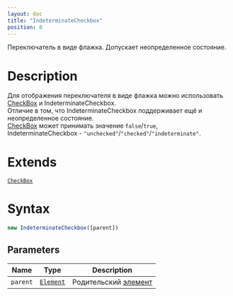```yaml
---
layout: doc
title: "IndeterminateCheckbox"
position: 0
---
```


Переключатель в виде флажка. Допускает неопределенное состояние.

# Description

Для отображения переключателя в виде флажка можно использовать [CheckBox](../CheckBox/) и IndeterminateCheckbox.   
Отличие в том, что IndeterminateCheckbox поддерживает ещё и неопределенное состояние.   
[CheckBox](../CheckBox/) может принимать значение `false`/`true`,   
IndeterminateCheckbox - `"unchecked"`/`"checked"`/`"indeterminate"`.

# Extends

[`CheckBox`](../CheckBox/)

# Syntax

```js
new IndeterminateCheckbox([parent])
```

## Parameters

Name|Type|Description
----|----|-----------
`parent`|[`Element`](../../Core/Elements/Element)|Родительский [элемент](../../Core/Elements/Element)
